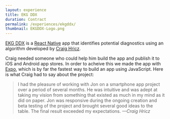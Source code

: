 ```yaml
---
layout: experience
title: EKG DDX
duration: Contract
permalink: /experiences/ekgddx/
thumbnail: EKGDDX-Logo.png
---
```


[EKG DDX](https://apps.apple.com/us/app/ekg-ddx/id1483542588) is a [React Native](https://reactnative.dev/) app that identifies potential diagnostics using an algorithm developed by [Craig Hricz](https://www.wdhospital.org/wdh/providers/craig-r-hricz-pa-c). 

Craig needed someone who could help him build the app and publish it to iOS and Android app stores. In order to acheive this we made the app with [Expo](https://expo.io/), which is by far the fastest way to build an app using JavaScript. Here is what Craig had to say about the project:

> I had the pleasure of working with Jon on a smartphone app project over a period of several months.  He was intuitive and was adept at taking my vision from something that existed as much in my mind as it did on paper.  Jon was responsive during the ongoing creation and beta testing of the project and brought several good ideas to the table.  The final result exceeded my expectations. <cite>—Craig Hricz</cite>

